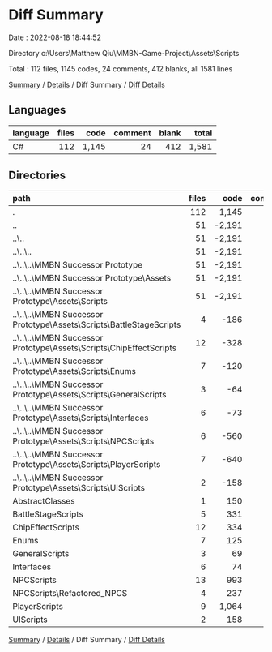 # Diff Summary

Date : 2022-08-18 18:44:52

Directory c:\\Users\\Matthew Qiu\\MMBN-Game-Project\\Assets\\Scripts

Total : 112 files,  1145 codes, 24 comments, 412 blanks, all 1581 lines

[Summary](results.md) / [Details](details.md) / Diff Summary / [Diff Details](diff-details.md)

## Languages
| language | files | code | comment | blank | total |
| :--- | ---: | ---: | ---: | ---: | ---: |
| C# | 112 | 1,145 | 24 | 412 | 1,581 |

## Directories
| path | files | code | comment | blank | total |
| :--- | ---: | ---: | ---: | ---: | ---: |
| . | 112 | 1,145 | 24 | 412 | 1,581 |
| .. | 51 | -2,191 | -117 | -967 | -3,275 |
| ..\\.. | 51 | -2,191 | -117 | -967 | -3,275 |
| ..\\..\\.. | 51 | -2,191 | -117 | -967 | -3,275 |
| ..\\..\\..\\MMBN Successor Prototype | 51 | -2,191 | -117 | -967 | -3,275 |
| ..\\..\\..\\MMBN Successor Prototype\\Assets | 51 | -2,191 | -117 | -967 | -3,275 |
| ..\\..\\..\\MMBN Successor Prototype\\Assets\\Scripts | 51 | -2,191 | -117 | -967 | -3,275 |
| ..\\..\\..\\MMBN Successor Prototype\\Assets\\Scripts\\BattleStageScripts | 4 | -186 | -14 | -99 | -299 |
| ..\\..\\..\\MMBN Successor Prototype\\Assets\\Scripts\\ChipEffectScripts | 12 | -328 | -11 | -177 | -516 |
| ..\\..\\..\\MMBN Successor Prototype\\Assets\\Scripts\\Enums | 7 | -120 | -24 | -57 | -201 |
| ..\\..\\..\\MMBN Successor Prototype\\Assets\\Scripts\\GeneralScripts | 3 | -64 | -4 | -26 | -94 |
| ..\\..\\..\\MMBN Successor Prototype\\Assets\\Scripts\\Interfaces | 6 | -73 | -6 | -44 | -123 |
| ..\\..\\..\\MMBN Successor Prototype\\Assets\\Scripts\\NPCScripts | 6 | -560 | -29 | -218 | -807 |
| ..\\..\\..\\MMBN Successor Prototype\\Assets\\Scripts\\PlayerScripts | 7 | -640 | -16 | -255 | -911 |
| ..\\..\\..\\MMBN Successor Prototype\\Assets\\Scripts\\UIScripts | 2 | -158 | -8 | -56 | -222 |
| AbstractClasses | 1 | 150 | 10 | 39 | 199 |
| BattleStageScripts | 5 | 331 | 14 | 162 | 507 |
| ChipEffectScripts | 12 | 334 | 13 | 181 | 528 |
| Enums | 7 | 125 | 24 | 57 | 206 |
| GeneralScripts | 3 | 69 | 4 | 32 | 105 |
| Interfaces | 6 | 74 | 6 | 44 | 124 |
| NPCScripts | 13 | 993 | 36 | 370 | 1,399 |
| NPCScripts\\Refactored_NPCS | 4 | 237 | 6 | 77 | 320 |
| PlayerScripts | 9 | 1,064 | 23 | 415 | 1,502 |
| UIScripts | 2 | 158 | 8 | 56 | 222 |

[Summary](results.md) / [Details](details.md) / Diff Summary / [Diff Details](diff-details.md)